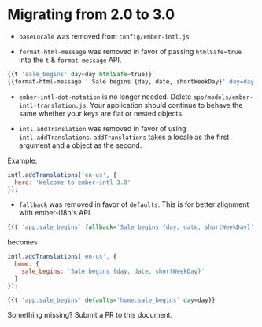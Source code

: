 # Migrating from 2.0 to 3.0

* `baseLocale` was removed from `config/ember-intl.js`

* `format-html-message` was removed in favor of passing `htmlSafe=true` into the `t` & `format-message` API.

```hbs
{{t 'sale_begins' day=day htmlSafe=true}}`
{{format-html-message ''Sale begins {day, date, shortWeekDay}' day=day htmlSafe=true}}
```

* `ember-intl-dot-notation` is no longer needed.  Delete `app/models/ember-intl-translation.js`.  Your application should continue to behave the same whether your keys are flat or nested objects.

* `intl.addTranslation` was removed in favor of using `intl.addTranslations`.  `addTranslations` takes a locale as the first argument and a object as the second.

Example:

```js
intl.addTranslations('en-us', {
  hero: 'Welcome to ember-intl 3.0'
});
```

* `fallback` was removed in favor of `defaults`.  This is for better alignment with ember-i18n's API.

```hbs
{{t 'app.sale_begins' fallback='Sale begins {day, date, shortWeekDay}' day=day}}
```

becomes

```js
intl.addTranslations('en-us', {
  home: {
    sale_begins: 'Sale begins {day, date, shortWeekDay}'
  }
});
```

```hbs
{{t 'app.sale_begins' defaults='home.sale_begins' day=day}}
```

Something missing?  Submit a PR to this document.
